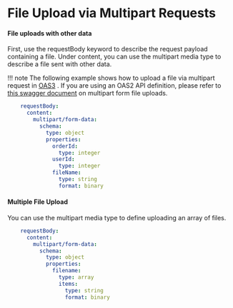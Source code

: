 # File Upload via Multipart Requests

#### File uploads with other data

First, use the requestBody keyword to describe the request payload containing a file. Under content, you can use the multipart media type to describe a file sent with other data.

!!! note
    The following example shows how to upload a file via multipart request in [OAS3](https://swagger.io/docs/specification/describing-request-body/file-upload/) . If you are using an OAS2 API definition, please refer to [this swagger document](https://swagger.io/docs/specification/2-0/file-upload/) on multipart form file uploads.

``` yaml
    requestBody:
      content:
        multipart/form-data:
          schema:
            type: object
            properties:
              orderId:
                type: integer
              userId:
                type: integer
              fileName:
                type: string
                format: binary
```

#### Multiple File Upload

You can use the multipart media type to define uploading an array of files.

``` yaml
    requestBody:
      content:
        multipart/form-data:
          schema:
            type: object
            properties:
              filename:
                type: array
                items:
                  type: string
                  format: binary
```

